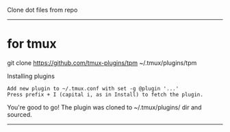 
Clone dot files from repo


-----------------------------------------------------------------------
# for tmux

git clone https://github.com/tmux-plugins/tpm ~/.tmux/plugins/tpm


Installing plugins

    Add new plugin to ~/.tmux.conf with set -g @plugin '...'
    Press prefix + I (capital i, as in Install) to fetch the plugin.

You're good to go! The plugin was cloned to ~/.tmux/plugins/ dir and sourced.

-----------------------------------------------------------------------

